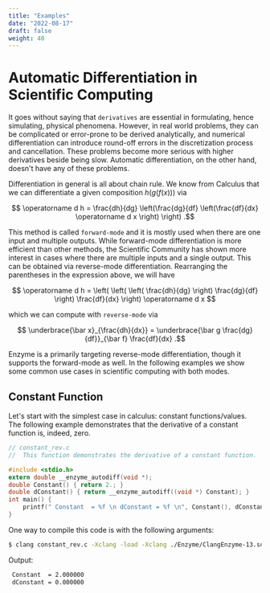 ```yaml
---
title: "Examples"
date: "2022-08-17"
draft: false
weight: 40
---
```


# Automatic Differentiation in Scientific Computing

It goes without saying that `derivatives` are essential in formulating, hence simulating, physical phenomena. However, in real world problems, they can be complicated or error-prone to be derived analytically, and numerical differentiation can introduce round-off errors in the discretization process and cancellation. These problems become more serious with higher derivatives beside being slow. Automatic differentiation, on the other hand, doesn't have any of these problems. 

Differentiation in general is all about chain rule. We know from Calculus that we can differentiate a given composition $h(g(f(x)))$ via 

$$ \operatorname d h = \frac{dh}{dg} \left(\frac{dg}{df} \left(\frac{df}{dx} \operatorname d x \right) \right) .$$

This method is called `forward-mode` and it is mostly used when there are one input and multiple outputs. While forward-mode differentiation is more efficient than other methods, the Scientific Community has shown more interest in cases where there are multiple inputs and a single output. This can be obtained via reverse-mode differentiation. Rearranging the parentheses in the expression above, we will have

$$ \operatorname d h = \left( \left( \left( \frac{dh}{dg} \right) \frac{dg}{df} \right) \frac{df}{dx} \right) \operatorname d x $$

which we can compute with `reverse-mode` via

$$ \underbrace{\bar x}_{\frac{dh}{dx}} = \underbrace{\bar g \frac{dg}{df}}_{\bar f} \frac{df}{dx} .$$

Enzyme is a primarily targeting reverse-mode differentiation, though it supports the forward-mode as well. In the following examples we show some common use cases in scientific computing with both modes.

## Constant Function

Let's start with the simplest case in calculus: constant functions/values. The following example demonstrates that the derivative of a constant function is, indeed, zero.

```c
// constant_rev.c
//  This function demonstrates the derivative of a constant function.

#include <stdio.h>
extern double __enzyme_autodiff(void *);
double Constant() { return 2.; }
double dConstant() { return __enzyme_autodiff((void *) Constant); }
int main() {
    printf(" Constant  = %f \n dConstant = %f \n", Constant(), dConstant());
}
```

One way to compile this code is with the following arguments:
```bash
$ clang constant_rev.c -Xclang -load -Xclang ./Enzyme/ClangEnzyme-13.so -O2 -flegacy-pass-manager 
```

Output:
```bash
 Constant  = 2.000000 
 dConstant = 0.000000 
```
